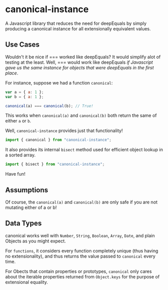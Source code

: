 # canonical-instance

A Javascript library that reduces the need for deepEquals by simply producing a canonical 
instance for all extensionally equivalent values.


## Use Cases

Wouldn't it be nice if === worked like deepEquals?  It would simplify alot of testing at the least.
Well, === would work like deepEquals *if Javascript gave us the same instance for objects that were
deepEquals in the first place*.

For instance, suppose we had a function `canonical`:

```javascript
var a = { a: 1 };
var b = { a: 1 };

canonical(a) === canonical(b); // True!
```

This works when `canonical(a)` and `canonical(b)` both return the same of either `a` or `b`.

Well, `canonical-instance` provides just that functionality!


```javascript
import { canonical } from "canonical-instance";
```

It also provides its internal `bisect` method used for efficient object lookup in a sorted array.

```javascript
import { bisect } from "canonical-instance";
```

Have fun!


## Assumptions

Of course, the `canonical(a)` and `canonical(b)` are only safe if you are not mutating either of
a or b!

## Data Types

canonical works well with `Number`, `String`, `Boolean`, `Array`, `Date`, and plain Objects as you
might expect.


For `functions`, it considers every function completely unique (thus having no extensionality), and
thus returns the value passed to `canonical` every time.

For Obects that contain properties or prototypes, `canonical` only cares about the iterable
properties returned from `Object.keys` for the purpose of extensional equality.
